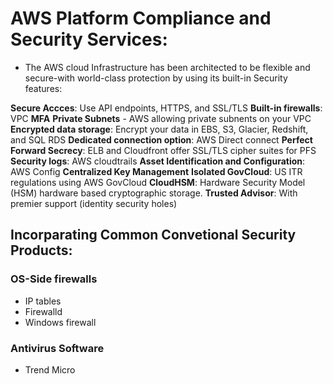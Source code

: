 # AWS Platform Compliance and Security Services:

* The AWS cloud Infrastructure has been architected to be flexible and secure-with world-class protection by using its built-in Security features:

**Secure Accces**: Use API endpoints, HTTPS, and SSL/TLS
**Built-in firewalls**: VPC
**MFA**
**Private Subnets** - AWS allowing private subnents on your VPC
**Encrypted data storage**: Encrypt your data in EBS, S3, Glacier, Redshift, and SQL RDS
**Dedicated connection option**: AWS Direct connect
**Perfect Forward Secrecy**: ELB and Cloudfront offer SSL/TLS cipher suites for PFS 
**Security logs**: AWS cloudtrails
**Asset Identification and Configuration**: AWS Config
**Centralized Key Management**
**Isolated GovCloud**: US ITR regulations using AWS GovCloud
**CloudHSM**: Hardware Security Model (HSM) hardware based cryptographic storage.
**Trusted Advisor**: With premier support (identity security holes)

## Incorparating Common Convetional Security Products:

### OS-Side firewalls
* IP tables
* Firewalld
* Windows firewall

### Antivirus Software
* Trend Micro


